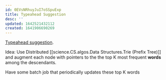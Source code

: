 ```yaml
---
id: 0EVsNRhuyJuI7oSSpuExp
title: Typeahead Suggestion
desc: ''
updated: 1642521432112
created: 1641906690269
---
```

[Typeahead suggestion](https://docs.google.com/drawings/d/1X2E-llNZg0q9qga7JssUwsoVwiAJwWcBo-F-zWcHFg4/edit).


Idea:
Use Distributed [[science.CS.algos.Data Structures.Trie (Prefix Tree)]] and augment each node with  pointers to the the top K most frequent __words__  among the descendants.

Have some batch job that periodically updates these top K words